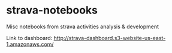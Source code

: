 # strava-notebooks
Misc notebooks from strava activities analysis &amp; development

Link to dashboard: http://strava-dashboard.s3-website-us-east-1.amazonaws.com/